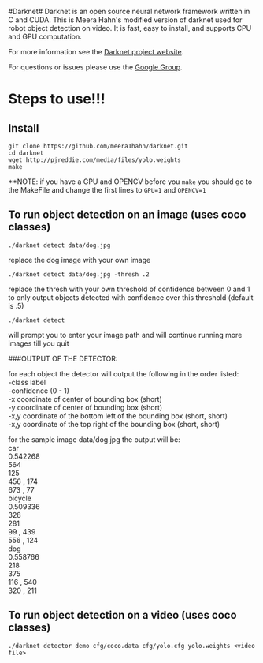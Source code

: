 #Darknet#
Darknet is an open source neural network framework written in C and CUDA. This is Meera Hahn's modified version of darknet used for robot object detection on video. It is fast, easy to install, and supports CPU and GPU computation.

For more information see the [Darknet project website](http://pjreddie.com/darknet).

For questions or issues please use the [Google Group](https://groups.google.com/forum/#!forum/darknet).

# Steps to use!!!

## Install
```
git clone https://github.com/meera1hahn/darknet.git
cd darknet
wget http://pjreddie.com/media/files/yolo.weights
make
```


**NOTE: if you have a GPU and OPENCV before you `make` you should go to the MakeFile and change the first lines to 
`GPU=1` and `OPENCV=1`

## To run object detection on an image (uses coco classes)
`./darknet detect data/dog.jpg`

replace the dog image with your own image

`./darknet detect data/dog.jpg -thresh .2`

replace the thresh with your own threshold of confidence between 0 and 1 to only output objects detected with confidence over this threshold (default is .5)

`./darknet detect`

will prompt you to enter your image path and will continue running more images till you quit


###OUTPUT OF THE DETECTOR:

for each object the detector will output the following in the order listed:  
-class label   
-confidence (0 - 1)   
-x coordinate of center of bounding box (short)  
-y coordinate of center of bounding box (short)  
-x,y coordinate of the bottom left of the bounding box (short, short)  
-x,y coordinate of the top right of the bounding box (short, short)  



for the sample image data/dog.jpg the output will be:  
car  
0.542268  
564  
125  
456 , 174  
673 , 77  
bicycle  
0.509336  
328  
281  
99 , 439  
556 , 124  
dog    
0.558766  
218  
375  
116 , 540  
320 , 211  




## To run object detection on a video (uses coco classes)
`./darknet detector demo cfg/coco.data cfg/yolo.cfg yolo.weights <video file>`


